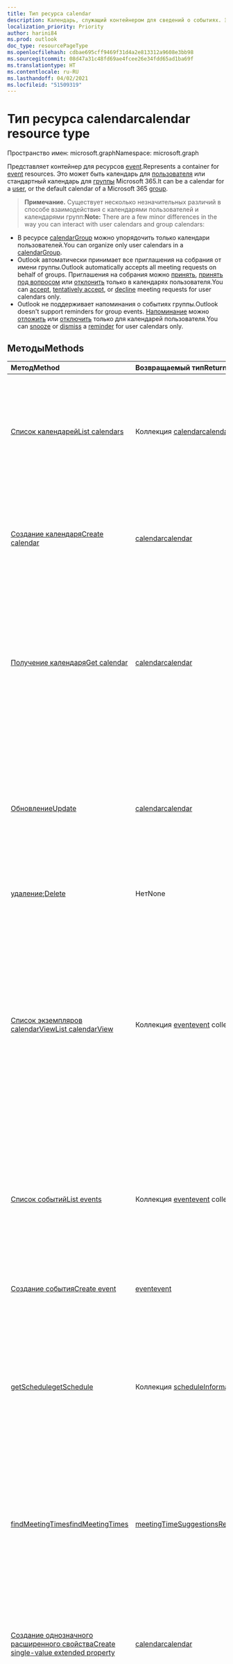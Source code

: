 ```yaml
---
title: Тип ресурса calendar
description: Календарь, служащий контейнером для сведений о событиях. Это может быть календарь для пользователя или стандартный календарь для группы Microsoft 365.
localization_priority: Priority
author: harini84
ms.prod: outlook
doc_type: resourcePageType
ms.openlocfilehash: cdbae695cff9469f31d4a2e813312a9608e3bb98
ms.sourcegitcommit: 08d47a31c48fd69ae4fcee26e34fdd65ad1ba69f
ms.translationtype: HT
ms.contentlocale: ru-RU
ms.lasthandoff: 04/02/2021
ms.locfileid: "51509319"
---
```

# <a name="calendar-resource-type"></a><span data-ttu-id="2f3dd-104">Тип ресурса calendar</span><span class="sxs-lookup"><span data-stu-id="2f3dd-104">calendar resource type</span></span>

<span data-ttu-id="2f3dd-105">Пространство имен: microsoft.graph</span><span class="sxs-lookup"><span data-stu-id="2f3dd-105">Namespace: microsoft.graph</span></span>

<span data-ttu-id="2f3dd-106">Представляет контейнер для ресурсов [event](event.md).</span><span class="sxs-lookup"><span data-stu-id="2f3dd-106">Represents a container for [event](event.md) resources.</span></span> <span data-ttu-id="2f3dd-107">Это может быть календарь для [пользователя](user.md) или стандартный календарь для [группы](group.md) Microsoft 365.</span><span class="sxs-lookup"><span data-stu-id="2f3dd-107">It can be a calendar for a [user](user.md), or the default calendar of a Microsoft 365 [group](group.md).</span></span>

> <span data-ttu-id="2f3dd-108">**Примечание.** Существует несколько незначительных различий в способе взаимодействия с календарями пользователей и календарями групп:</span><span class="sxs-lookup"><span data-stu-id="2f3dd-108">**Note:** There are a few minor differences in the way you can interact with user calendars and group calendars:</span></span>

- <span data-ttu-id="2f3dd-109">В ресурсе [calendarGroup](calendargroup.md) можно упорядочить только календари пользователей.</span><span class="sxs-lookup"><span data-stu-id="2f3dd-109">You can organize only user calendars in a [calendarGroup](calendargroup.md).</span></span>
- <span data-ttu-id="2f3dd-110">Outlook автоматически принимает все приглашения на собрания от имени группы.</span><span class="sxs-lookup"><span data-stu-id="2f3dd-110">Outlook automatically accepts all meeting requests on behalf of groups.</span></span> <span data-ttu-id="2f3dd-111">Приглашения на собрания можно [принять](../api/event-accept.md), [принять под вопросом](../api/event-tentativelyaccept.md) или [отклонить](../api/event-decline.md) только в календарях пользователя.</span><span class="sxs-lookup"><span data-stu-id="2f3dd-111">You can [accept](../api/event-accept.md), [tentatively accept](../api/event-tentativelyaccept.md), or [decline](../api/event-decline.md)  meeting requests for user calendars only.</span></span>
- <span data-ttu-id="2f3dd-112">Outlook не поддерживает напоминания о событиях группы.</span><span class="sxs-lookup"><span data-stu-id="2f3dd-112">Outlook doesn't support reminders for group events.</span></span> <span data-ttu-id="2f3dd-113">[Напоминание](reminder.md) можно [отложить](../api/event-snoozereminder.md) или [отключить](../api/event-dismissreminder.md) только для календарей пользователя.</span><span class="sxs-lookup"><span data-stu-id="2f3dd-113">You can [snooze](../api/event-snoozereminder.md) or [dismiss](../api/event-dismissreminder.md) a [reminder](reminder.md) for user calendars only.</span></span>

## <a name="methods"></a><span data-ttu-id="2f3dd-114">Методы</span><span class="sxs-lookup"><span data-stu-id="2f3dd-114">Methods</span></span>

| <span data-ttu-id="2f3dd-115">Метод</span><span class="sxs-lookup"><span data-stu-id="2f3dd-115">Method</span></span>       | <span data-ttu-id="2f3dd-116">Возвращаемый тип</span><span class="sxs-lookup"><span data-stu-id="2f3dd-116">Return Type</span></span>  |<span data-ttu-id="2f3dd-117">Описание</span><span class="sxs-lookup"><span data-stu-id="2f3dd-117">Description</span></span>|
|:---------------|:--------|:----------|
|[<span data-ttu-id="2f3dd-118">Список календарей</span><span class="sxs-lookup"><span data-stu-id="2f3dd-118">List calendars</span></span>](../api/user-list-calendars.md)|<span data-ttu-id="2f3dd-119">Коллекция [calendar](calendar.md)</span><span class="sxs-lookup"><span data-stu-id="2f3dd-119">[calendar](calendar.md) collection</span></span>|<span data-ttu-id="2f3dd-120">Получение всех пользовательских календарей или календарей из стандартной либо другой указанной группы календарей.</span><span class="sxs-lookup"><span data-stu-id="2f3dd-120">Get all the user's calendars, or the calendars in the default or other specific calendar group.</span></span>|
|[<span data-ttu-id="2f3dd-121">Создание календаря</span><span class="sxs-lookup"><span data-stu-id="2f3dd-121">Create calendar</span></span>](../api/user-post-calendars.md) |[<span data-ttu-id="2f3dd-122">calendar</span><span class="sxs-lookup"><span data-stu-id="2f3dd-122">calendar</span></span>](calendar.md)| <span data-ttu-id="2f3dd-123">Создание календаря для пользователя в стандартной либо другой указанной группе календарей.</span><span class="sxs-lookup"><span data-stu-id="2f3dd-123">Create a new calendar in the default calendar group or specified calendar group for a user.</span></span>|
|[<span data-ttu-id="2f3dd-124">Получение календаря</span><span class="sxs-lookup"><span data-stu-id="2f3dd-124">Get calendar</span></span>](../api/calendar-get.md) | [<span data-ttu-id="2f3dd-125">calendar</span><span class="sxs-lookup"><span data-stu-id="2f3dd-125">calendar</span></span>](calendar.md) |<span data-ttu-id="2f3dd-126">Получение свойств и связей объекта **calendar**.</span><span class="sxs-lookup"><span data-stu-id="2f3dd-126">Get the properties and relationships of a **calendar** object.</span></span> <span data-ttu-id="2f3dd-127">Это может быть календарь для пользователя или стандартный календарь для группы Microsoft 365.</span><span class="sxs-lookup"><span data-stu-id="2f3dd-127">The calendar can be one for a user, or the default calendar of a Microsoft 365 group.</span></span> |
|[<span data-ttu-id="2f3dd-128">Обновление</span><span class="sxs-lookup"><span data-stu-id="2f3dd-128">Update</span></span>](../api/calendar-update.md) | [<span data-ttu-id="2f3dd-129">calendar</span><span class="sxs-lookup"><span data-stu-id="2f3dd-129">calendar</span></span>](calendar.md)  |<span data-ttu-id="2f3dd-130">Обновление свойств объекта **calendar**.</span><span class="sxs-lookup"><span data-stu-id="2f3dd-130">Update the properties of a **calendar** object.</span></span> <span data-ttu-id="2f3dd-131">Это может быть календарь для пользователя или стандартный календарь для группы Microsoft 365.</span><span class="sxs-lookup"><span data-stu-id="2f3dd-131">The calendar can be one for a user, or the default calendar of a Microsoft 365 group.</span></span> |
|<span data-ttu-id="2f3dd-132">[удаление](../api/calendar-delete.md);</span><span class="sxs-lookup"><span data-stu-id="2f3dd-132">[Delete](../api/calendar-delete.md)</span></span> | <span data-ttu-id="2f3dd-133">Нет</span><span class="sxs-lookup"><span data-stu-id="2f3dd-133">None</span></span> |<span data-ttu-id="2f3dd-134">Удаление объекта calendar.</span><span class="sxs-lookup"><span data-stu-id="2f3dd-134">Delete calendar object.</span></span> |
|[<span data-ttu-id="2f3dd-135">Список экземпляров calendarView</span><span class="sxs-lookup"><span data-stu-id="2f3dd-135">List calendarView</span></span>](../api/calendar-list-calendarview.md) |<span data-ttu-id="2f3dd-136">Коллекция [event](event.md)</span><span class="sxs-lookup"><span data-stu-id="2f3dd-136">[event](event.md) collection</span></span>| <span data-ttu-id="2f3dd-137">Получение в представлении календаря повторений, исключений и отдельных экземпляров событий за определенный диапазон времени, указанных в основном календаре пользователя `(../me/calendarview)` или в другом заданном календаре.</span><span class="sxs-lookup"><span data-stu-id="2f3dd-137">Get the occurrences, exceptions, and single instances of events in a calendar view defined by a time range, from the user's primary calendar `(../me/calendarview)` or from a specified calendar.</span></span>|
|[<span data-ttu-id="2f3dd-138">Список событий</span><span class="sxs-lookup"><span data-stu-id="2f3dd-138">List events</span></span>](../api/calendar-list-events.md) |<span data-ttu-id="2f3dd-139">Коллекция [event](event.md)</span><span class="sxs-lookup"><span data-stu-id="2f3dd-139">[event](event.md) collection</span></span>| <span data-ttu-id="2f3dd-p107">Получение списка событий в календаре. Этот список содержит собрания с одним экземпляром и образцы рядов.</span><span class="sxs-lookup"><span data-stu-id="2f3dd-p107">Retrieve a list of events in a calendar.  The list contains single instance meetings and series masters.</span></span>|
|[<span data-ttu-id="2f3dd-142">Создание события</span><span class="sxs-lookup"><span data-stu-id="2f3dd-142">Create event</span></span>](../api/calendar-post-events.md) |[<span data-ttu-id="2f3dd-143">event</span><span class="sxs-lookup"><span data-stu-id="2f3dd-143">event</span></span>](event.md)| <span data-ttu-id="2f3dd-144">Создание события в стандартном или указанном календаре.</span><span class="sxs-lookup"><span data-stu-id="2f3dd-144">Create a new event in the default or specified calendar.</span></span>|
|[<span data-ttu-id="2f3dd-145">getSchedule</span><span class="sxs-lookup"><span data-stu-id="2f3dd-145">getSchedule</span></span>](../api/calendar-getschedule.md) |<span data-ttu-id="2f3dd-146">Коллекция [scheduleInformation](scheduleinformation.md)</span><span class="sxs-lookup"><span data-stu-id="2f3dd-146">[scheduleInformation](scheduleinformation.md) collection</span></span>|<span data-ttu-id="2f3dd-147">Получение сведений о доступности коллекции пользователей, списков рассылки или ресурсов для определенного периода времени.</span><span class="sxs-lookup"><span data-stu-id="2f3dd-147">Get the free/busy availability information for a collection of users, distributions lists, or resources, for a specified time period.</span></span> |
|[<span data-ttu-id="2f3dd-148">findMeetingTimes</span><span class="sxs-lookup"><span data-stu-id="2f3dd-148">findMeetingTimes</span></span>](../api/user-findmeetingtimes.md) |[<span data-ttu-id="2f3dd-149">meetingTimeSuggestionsResult</span><span class="sxs-lookup"><span data-stu-id="2f3dd-149">meetingTimeSuggestionsResult</span></span>](meetingtimesuggestionsresult.md) |<span data-ttu-id="2f3dd-150">Предложение времени проведения собрания и местоположения с учетом доступности организатора и участников, а также ограничений по местоположению или времени.</span><span class="sxs-lookup"><span data-stu-id="2f3dd-150">Suggest meeting times and locations based on organizer and attendee availability, and time or location constraints.</span></span> |
|[<span data-ttu-id="2f3dd-151">Создание однозначного расширенного свойства</span><span class="sxs-lookup"><span data-stu-id="2f3dd-151">Create single-value extended property</span></span>](../api/singlevaluelegacyextendedproperty-post-singlevalueextendedproperties.md) |[<span data-ttu-id="2f3dd-152">calendar</span><span class="sxs-lookup"><span data-stu-id="2f3dd-152">calendar</span></span>](calendar.md)  |<span data-ttu-id="2f3dd-153">Создание одного или нескольких расширенных свойств с одним значением в новом или существующем календаре.</span><span class="sxs-lookup"><span data-stu-id="2f3dd-153">Create one or more single-value extended properties in a new or existing calendar.</span></span>   |
|[<span data-ttu-id="2f3dd-154">Получение календаря с расширенным свойством с одним значением</span><span class="sxs-lookup"><span data-stu-id="2f3dd-154">Get calendar with single-value extended property</span></span>](../api/singlevaluelegacyextendedproperty-get.md)  | [<span data-ttu-id="2f3dd-155">calendar</span><span class="sxs-lookup"><span data-stu-id="2f3dd-155">calendar</span></span>](calendar.md) | <span data-ttu-id="2f3dd-156">Получение календарей, которые содержат расширенное свойство с одним значением, при помощи `$expand` или `$filter`.</span><span class="sxs-lookup"><span data-stu-id="2f3dd-156">Get calendars that contain a single-value extended property by using `$expand` or `$filter`.</span></span> |
|[<span data-ttu-id="2f3dd-157">Создание расширенного свойства с несколькими значениями</span><span class="sxs-lookup"><span data-stu-id="2f3dd-157">Create multi-value extended property</span></span>](../api/multivaluelegacyextendedproperty-post-multivalueextendedproperties.md) | [<span data-ttu-id="2f3dd-158">calendar</span><span class="sxs-lookup"><span data-stu-id="2f3dd-158">calendar</span></span>](calendar.md) | <span data-ttu-id="2f3dd-159">Создание одного или нескольких расширенных свойств с несколькими значениями в новом или существующем календаре.</span><span class="sxs-lookup"><span data-stu-id="2f3dd-159">Create one or more multi-value extended properties in a new or existing calendar.</span></span>  |
|[<span data-ttu-id="2f3dd-160">Получение календаря с расширенным свойством с несколькими значениями</span><span class="sxs-lookup"><span data-stu-id="2f3dd-160">Get calendar with multi-value extended property</span></span>](../api/multivaluelegacyextendedproperty-get.md)  | [<span data-ttu-id="2f3dd-161">calendar</span><span class="sxs-lookup"><span data-stu-id="2f3dd-161">calendar</span></span>](calendar.md) | <span data-ttu-id="2f3dd-162">Получение календаря, который содержит расширенное свойство с несколькими значениями, при помощи `$expand`.</span><span class="sxs-lookup"><span data-stu-id="2f3dd-162">Get a calendar that contains a multi-value extended property by using `$expand`.</span></span> |

## <a name="properties"></a><span data-ttu-id="2f3dd-163">Свойства</span><span class="sxs-lookup"><span data-stu-id="2f3dd-163">Properties</span></span>
| <span data-ttu-id="2f3dd-164">Свойство</span><span class="sxs-lookup"><span data-stu-id="2f3dd-164">Property</span></span>     | <span data-ttu-id="2f3dd-165">Тип</span><span class="sxs-lookup"><span data-stu-id="2f3dd-165">Type</span></span>   |<span data-ttu-id="2f3dd-166">Описание</span><span class="sxs-lookup"><span data-stu-id="2f3dd-166">Description</span></span>|
|:---------------|:--------|:----------|
|<span data-ttu-id="2f3dd-167">allowedOnlineMeetingProviders</span><span class="sxs-lookup"><span data-stu-id="2f3dd-167">allowedOnlineMeetingProviders</span></span>|<span data-ttu-id="2f3dd-168">Коллекция onlineMeetingProviderType</span><span class="sxs-lookup"><span data-stu-id="2f3dd-168">onlineMeetingProviderType collection</span></span>| <span data-ttu-id="2f3dd-169">Представляет поставщиков служб собраний по сети, которых можно использовать для создания собраний в этом календаре.</span><span class="sxs-lookup"><span data-stu-id="2f3dd-169">Represent the online meeting service providers that can be used to create online meetings in this calendar.</span></span> <span data-ttu-id="2f3dd-170">Возможные значения: `unknown`, `skypeForBusiness`, `skypeForConsumer`, `teamsForBusiness`.</span><span class="sxs-lookup"><span data-stu-id="2f3dd-170">Possible values are: `unknown`, `skypeForBusiness`, `skypeForConsumer`, `teamsForBusiness`.</span></span>|
|<span data-ttu-id="2f3dd-171">canEdit</span><span class="sxs-lookup"><span data-stu-id="2f3dd-171">canEdit</span></span> |<span data-ttu-id="2f3dd-172">Boolean</span><span class="sxs-lookup"><span data-stu-id="2f3dd-172">Boolean</span></span> |<span data-ttu-id="2f3dd-173">Значение `true`, если пользователь может вносить изменения в календарь, в противном случае — значение `false`.</span><span class="sxs-lookup"><span data-stu-id="2f3dd-173">`true` if the user can write to the calendar, `false` otherwise.</span></span> <span data-ttu-id="2f3dd-174">Это свойство имеет значение `true` для пользователя, создавшего календарь.</span><span class="sxs-lookup"><span data-stu-id="2f3dd-174">This property is `true` for the user who created the calendar.</span></span> <span data-ttu-id="2f3dd-175">Это свойство также имеет значение `true` для пользователей, которые совместно используют календарь и имеют доступ на запись.</span><span class="sxs-lookup"><span data-stu-id="2f3dd-175">This property is also `true` for a user who has been shared a calendar and granted write access.</span></span> |
|<span data-ttu-id="2f3dd-176">canShare</span><span class="sxs-lookup"><span data-stu-id="2f3dd-176">canShare</span></span> |<span data-ttu-id="2f3dd-177">Boolean</span><span class="sxs-lookup"><span data-stu-id="2f3dd-177">Boolean</span></span> |<span data-ttu-id="2f3dd-178">Значение `true`, если у пользователя есть разрешение на совместное использование календаря, в противном случае — значение `false`.</span><span class="sxs-lookup"><span data-stu-id="2f3dd-178">`true` if the user has the permission to share the calendar, `false` otherwise.</span></span> <span data-ttu-id="2f3dd-179">Только пользователь, создавший календарь, может предоставлять общий доступ к нему.</span><span class="sxs-lookup"><span data-stu-id="2f3dd-179">Only the user who created the calendar can share it.</span></span> |
|<span data-ttu-id="2f3dd-180">canViewPrivateItems</span><span class="sxs-lookup"><span data-stu-id="2f3dd-180">canViewPrivateItems</span></span> |<span data-ttu-id="2f3dd-181">Boolean</span><span class="sxs-lookup"><span data-stu-id="2f3dd-181">Boolean</span></span> |<span data-ttu-id="2f3dd-182">Значение `true`, если пользователь может читать элементы календаря, которые были помечены как частные, в противном случае — значение `false`.</span><span class="sxs-lookup"><span data-stu-id="2f3dd-182">`true` if the user can read calendar items that have been marked private, `false` otherwise.</span></span> |
|<span data-ttu-id="2f3dd-183">changeKey</span><span class="sxs-lookup"><span data-stu-id="2f3dd-183">changeKey</span></span>|<span data-ttu-id="2f3dd-184">String</span><span class="sxs-lookup"><span data-stu-id="2f3dd-184">String</span></span>|<span data-ttu-id="2f3dd-p111">Указывает версию объекта calendar. При каждом изменении календаря также меняется значение changeKey. Благодаря этому Exchange может применять изменения к правильной версии объекта. Только для чтения.</span><span class="sxs-lookup"><span data-stu-id="2f3dd-p111">Identifies the version of the calendar object. Every time the calendar is changed, changeKey changes as well. This allows Exchange to apply changes to the correct version of the object. Read-only.</span></span>|
|<span data-ttu-id="2f3dd-189">color</span><span class="sxs-lookup"><span data-stu-id="2f3dd-189">color</span></span>|<span data-ttu-id="2f3dd-190">calendarColor</span><span class="sxs-lookup"><span data-stu-id="2f3dd-190">calendarColor</span></span>|<span data-ttu-id="2f3dd-191">Задает цветовую тему, отличающую этот календарь от других календарей в пользовательском интерфейсе.</span><span class="sxs-lookup"><span data-stu-id="2f3dd-191">Specifies the color theme to distinguish the calendar from other calendars in a UI.</span></span> <span data-ttu-id="2f3dd-192">Возможные значения: `auto`, `lightBlue`, `lightGreen`, `lightOrange`, `lightGray`, `lightYellow`, `lightTeal`, `lightPink`, `lightBrown`, `lightRed`, `maxColor`.</span><span class="sxs-lookup"><span data-stu-id="2f3dd-192">The property values are: `auto`, `lightBlue`, `lightGreen`, `lightOrange`, `lightGray`, `lightYellow`, `lightTeal`, `lightPink`, `lightBrown`, `lightRed`, `maxColor`.</span></span>|
|<span data-ttu-id="2f3dd-193">defaultOnlineMeetingProvider</span><span class="sxs-lookup"><span data-stu-id="2f3dd-193">defaultOnlineMeetingProvider</span></span>|<span data-ttu-id="2f3dd-194">onlineMeetingProviderType</span><span class="sxs-lookup"><span data-stu-id="2f3dd-194">onlineMeetingProviderType</span></span>|<span data-ttu-id="2f3dd-195">Стандартный поставщик для собраний по сети, отправленных из этого календаря.</span><span class="sxs-lookup"><span data-stu-id="2f3dd-195">The default online meeting provider for meetings sent from this calendar.</span></span> <span data-ttu-id="2f3dd-196">Возможные значения: `unknown`, `skypeForBusiness`, `skypeForConsumer`, `teamsForBusiness`.</span><span class="sxs-lookup"><span data-stu-id="2f3dd-196">Possible values are: `unknown`, `skypeForBusiness`, `skypeForConsumer`, `teamsForBusiness`.</span></span>|
|<span data-ttu-id="2f3dd-197">hexColor</span><span class="sxs-lookup"><span data-stu-id="2f3dd-197">hexColor</span></span> |<span data-ttu-id="2f3dd-198">String</span><span class="sxs-lookup"><span data-stu-id="2f3dd-198">String</span></span> |<span data-ttu-id="2f3dd-199">Цвет календаря, представленный кодом из трех шестнадцатеричных значений в диапазоне от 00 до FF, которые обозначают красный, зеленый и синий компоненты цвета в цветовом пространстве RGB.</span><span class="sxs-lookup"><span data-stu-id="2f3dd-199">The calendar color, expressed in a hex color code of three hexadecimal values, each ranging from 00 to FF and representing the red, green, or blue components of the color in the RGB color space.</span></span> <span data-ttu-id="2f3dd-200">Если пользователь не задал цвет календаря явным образом, это свойство будет пустым.</span><span class="sxs-lookup"><span data-stu-id="2f3dd-200">If the user has never explicitly set a color for the calendar, this property is empty.</span></span> <span data-ttu-id="2f3dd-201">Только для чтения.</span><span class="sxs-lookup"><span data-stu-id="2f3dd-201">Read-only.</span></span>|
|<span data-ttu-id="2f3dd-202">id</span><span class="sxs-lookup"><span data-stu-id="2f3dd-202">id</span></span>|<span data-ttu-id="2f3dd-203">String</span><span class="sxs-lookup"><span data-stu-id="2f3dd-203">String</span></span>|<span data-ttu-id="2f3dd-p115">Уникальный идентификатор календаря. Только для чтения.</span><span class="sxs-lookup"><span data-stu-id="2f3dd-p115">The calendar's unique identifier. Read-only.</span></span>|
|<span data-ttu-id="2f3dd-206">isDefaultCalendar</span><span class="sxs-lookup"><span data-stu-id="2f3dd-206">isDefaultCalendar</span></span>|<span data-ttu-id="2f3dd-207">Boolean</span><span class="sxs-lookup"><span data-stu-id="2f3dd-207">Boolean</span></span>|<span data-ttu-id="2f3dd-208">Значение `true`, если это стандартный календарь, где новые события создаются по умолчанию. В противном случае — значение `false`.</span><span class="sxs-lookup"><span data-stu-id="2f3dd-208">`true` if this is the default calendar where new events are created by default, `false` otherwise.</span></span>|
|<span data-ttu-id="2f3dd-209">isRemovable</span><span class="sxs-lookup"><span data-stu-id="2f3dd-209">isRemovable</span></span>|<span data-ttu-id="2f3dd-210">Логический</span><span class="sxs-lookup"><span data-stu-id="2f3dd-210">Boolean</span></span>| <span data-ttu-id="2f3dd-211">Указывает, можно ли удалить этот календарь из почтового ящика пользователя.</span><span class="sxs-lookup"><span data-stu-id="2f3dd-211">Indicates whether this user calendar can be deleted from the user mailbox.</span></span>|
|<span data-ttu-id="2f3dd-212">isTallyingResponses</span><span class="sxs-lookup"><span data-stu-id="2f3dd-212">isTallyingResponses</span></span>|<span data-ttu-id="2f3dd-213">Логический</span><span class="sxs-lookup"><span data-stu-id="2f3dd-213">Boolean</span></span>|<span data-ttu-id="2f3dd-214">Указывает, поддерживает ли этот пользовательский календарь отслеживание ответов на приглашения на собрания.</span><span class="sxs-lookup"><span data-stu-id="2f3dd-214">Indicates whether this user calendar supports tracking of meeting responses.</span></span> <span data-ttu-id="2f3dd-215">Только приглашения на собрания, отправленные из основных календарей пользователей, поддерживают отслеживание ответов на приглашения на собрания.</span><span class="sxs-lookup"><span data-stu-id="2f3dd-215">Only meeting invites sent from users' primary calendars support tracking of meeting responses.</span></span>|
|<span data-ttu-id="2f3dd-216">name</span><span class="sxs-lookup"><span data-stu-id="2f3dd-216">name</span></span>|<span data-ttu-id="2f3dd-217">String</span><span class="sxs-lookup"><span data-stu-id="2f3dd-217">String</span></span>|<span data-ttu-id="2f3dd-218">Имя календаря.</span><span class="sxs-lookup"><span data-stu-id="2f3dd-218">The calendar name.</span></span>|
|<span data-ttu-id="2f3dd-219">owner</span><span class="sxs-lookup"><span data-stu-id="2f3dd-219">owner</span></span> |[<span data-ttu-id="2f3dd-220">emailAddress</span><span class="sxs-lookup"><span data-stu-id="2f3dd-220">emailAddress</span></span>](emailaddress.md) | <span data-ttu-id="2f3dd-p117">Если это свойство задано, оно указывает на пользователя, создавшего или добавившего календарь. В календаре, созданном или добавленном пользователем, свойство **owner** установлено для этого пользователя. В календаре, который используется совместно с пользователем, свойство **owner** установлено для лица, предоставившего пользователю общий доступ к этому календарю.</span><span class="sxs-lookup"><span data-stu-id="2f3dd-p117">If set, this represents the user who created or added the calendar. For a calendar that the user created or added, the **owner** property is set to the user. For a calendar shared with the user, the **owner** property is set to the person who shared that calendar with the user.</span></span> |

## <a name="relationships"></a><span data-ttu-id="2f3dd-224">Связи</span><span class="sxs-lookup"><span data-stu-id="2f3dd-224">Relationships</span></span>
| <span data-ttu-id="2f3dd-225">Связь</span><span class="sxs-lookup"><span data-stu-id="2f3dd-225">Relationship</span></span> | <span data-ttu-id="2f3dd-226">Тип</span><span class="sxs-lookup"><span data-stu-id="2f3dd-226">Type</span></span>   |<span data-ttu-id="2f3dd-227">Описание</span><span class="sxs-lookup"><span data-stu-id="2f3dd-227">Description</span></span>|
|:---------------|:--------|:----------|
|<span data-ttu-id="2f3dd-228">calendarPermissions</span><span class="sxs-lookup"><span data-stu-id="2f3dd-228">calendarPermissions</span></span>|<span data-ttu-id="2f3dd-229">Коллекция [calendarPermission](calendarpermission.md)</span><span class="sxs-lookup"><span data-stu-id="2f3dd-229">[calendarPermission](calendarpermission.md) collection</span></span>| <span data-ttu-id="2f3dd-230">Разрешения пользователей, которым предоставлен доступ к календарю.</span><span class="sxs-lookup"><span data-stu-id="2f3dd-230">The permissions of the users with whom the calendar is shared.</span></span>|
|<span data-ttu-id="2f3dd-231">calendarView</span><span class="sxs-lookup"><span data-stu-id="2f3dd-231">calendarView</span></span>|<span data-ttu-id="2f3dd-232">Коллекция [Event](event.md)</span><span class="sxs-lookup"><span data-stu-id="2f3dd-232">[Event](event.md) collection</span></span>|<span data-ttu-id="2f3dd-p118">Представление календаря для календаря. Свойство навигации. Только для чтения.</span><span class="sxs-lookup"><span data-stu-id="2f3dd-p118">The calendar view for the calendar. Navigation property. Read-only.</span></span>|
|<span data-ttu-id="2f3dd-236">events</span><span class="sxs-lookup"><span data-stu-id="2f3dd-236">events</span></span>|<span data-ttu-id="2f3dd-237">Коллекция [Event](event.md)</span><span class="sxs-lookup"><span data-stu-id="2f3dd-237">[Event](event.md) collection</span></span>|<span data-ttu-id="2f3dd-p119">События в календаре. Свойство навигации. Только для чтения.</span><span class="sxs-lookup"><span data-stu-id="2f3dd-p119">The events in the calendar. Navigation property. Read-only.</span></span>|
|<span data-ttu-id="2f3dd-241">multiValueExtendedProperties</span><span class="sxs-lookup"><span data-stu-id="2f3dd-241">multiValueExtendedProperties</span></span>|<span data-ttu-id="2f3dd-242">Коллекция [multiValueLegacyExtendedProperty](multivaluelegacyextendedproperty.md)</span><span class="sxs-lookup"><span data-stu-id="2f3dd-242">[multiValueLegacyExtendedProperty](multivaluelegacyextendedproperty.md) collection</span></span>| <span data-ttu-id="2f3dd-p120">Коллекция расширенных свойств с несколькими значениями, определенных для календаря. Только для чтения. Допускается значение null.</span><span class="sxs-lookup"><span data-stu-id="2f3dd-p120">The collection of multi-value extended properties defined for the calendar. Read-only. Nullable.</span></span>|
|<span data-ttu-id="2f3dd-246">singleValueExtendedProperties</span><span class="sxs-lookup"><span data-stu-id="2f3dd-246">singleValueExtendedProperties</span></span>|<span data-ttu-id="2f3dd-247">Коллекция [singleValueLegacyExtendedProperty](singlevaluelegacyextendedproperty.md)</span><span class="sxs-lookup"><span data-stu-id="2f3dd-247">[singleValueLegacyExtendedProperty](singlevaluelegacyextendedproperty.md) collection</span></span>| <span data-ttu-id="2f3dd-p121">Коллекция расширенных свойств с одним значением, определенных для календаря. Только для чтения. Допускается значение null.</span><span class="sxs-lookup"><span data-stu-id="2f3dd-p121">The collection of single-value extended properties defined for the calendar. Read-only. Nullable.</span></span>|

## <a name="json-representation"></a><span data-ttu-id="2f3dd-251">Представление JSON</span><span class="sxs-lookup"><span data-stu-id="2f3dd-251">JSON representation</span></span>

<span data-ttu-id="2f3dd-252">Ниже представлено описание ресурса в формате JSON.</span><span class="sxs-lookup"><span data-stu-id="2f3dd-252">Here is a JSON representation of the resource</span></span>

<!--{
  "blockType": "resource",
  "optionalProperties": [
    "calendarView",
    "events",
    "multiValueExtendedProperties",
    "singleValueExtendedProperties"
  ],
  "keyProperty": "id",
  "baseType": "microsoft.graph.entity",
  "@odata.type": "microsoft.graph.calendar",
  "@odata.annotations": [
    {
      "property": "calendarView",
      "capabilities": {
        "changeTracking": true,
        "deletable": false,
        "expandable": false,
        "insertable": false,
        "navigability": "single",
        "searchable": false,
        "updatable": false
      }
    },
    {
      "property": "events",
      "capabilities": {
        "changeTracking": false,
        "expandable": false,
        "navigability": "single",
        "searchable": false
      }
    }
  ]
}-->

```json
{
  "allowedOnlineMeetingProviders": ["string"],
  "canEdit": "boolean",
  "canShare": "boolean",
  "canViewPrivateItems": "boolean",
  "changeKey": "string",
  "color": "String",
  "defaultOnlineMeetingProvider": "string",
  "hexColor": "String",
  "id": "string (identifier)",
  "isDefaultCalendar": "boolean",
  "isRemovable": "boolean",
  "isTallyingResponses": "boolean",
  "name": "string",
  "owner": {"@odata.type": "microsoft.graph.emailAddress"}
}

```
<!-- uuid: 8fcb5dbc-d5aa-4681-8e31-b001d5168d79
2015-10-25 14:57:30 UTC -->
<!-- {
  "type": "#page.annotation",
  "description": "calendar resource",
  "keywords": "",
  "section": "documentation",
  "tocPath": ""
}-->

